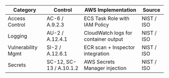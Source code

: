 | Category | Control | AWS Implementation | Source |
|----------|---------|---------------------|--------|
| Access Control | AC-6 / A.9.2.3 | ECS Task Role with IAM Policy | NIST / ISO |
| Logging | AU-2 / A.12.4.1 | CloudWatch logs for container output | NIST / ISO |
| Vulnerability Mgmt | SI-2 / A.12.6.1 | ECR scan + Inspector integration | NIST / ISO |
| Secrets | SC-12, SC-13 / A.10.1.2 | AWS Secrets Manager injection | NIST / ISO |
